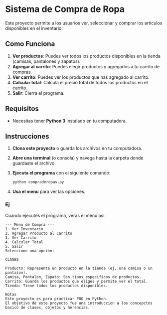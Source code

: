 # Sistema de Compra de Ropa
Este proyecto permite a los usuarios ver, seleccionar y comprar los articulos disponibles en el inventario.
## Como Funciona
1. **Ver productos**: Puedes ver todos los productos disponibles en la tienda (camisas, pantalones y zapatos).
2. **Agregar al carrito**: Puedes elegir productos y agregarlos a tu carrito de compras.
3. **Ver carrito**: Puedes ver los productos que has agregado al carrito.
4. **Calcular total**: Calcula el precio total de todos los productos en el carrito.
5. **Salir**: Cierra el programa.
## Requisitos
- Necesitas tener **Python 3** instalado en tu computadora.
## Instrucciones
1. **Clona este proyecto** o guarda los archivos en tu computadora.
2. **Abre una terminal** (o consola) y navega hasta la carpeta donde guardaste el archivo.
3. **Ejecuta el programa** con el siguiente comando:

    ```bash
    python compraderopas.py
    ```

4. **Usa el menu** para ver las opciones.
### Ej
Cuando ejecutes el programa, veras el menu asi:

```plaintext
--- Menu de Compra ---
1. Ver Inventario
2. Agregar Producto al Carrito
3. Ver Carrito
4. Calcular Total
5. Salir
Seleccione una opción:

CLASES

Producto: Representa un producto en la tienda (ej, una camisa o un pantalon).
Camisa, Pantalon, Zapato: Son tipos especificos de productos.
Carrito: Guarda los productos que eliges y permite ver el total.
Tienda: Tiene todos los productos disponibles.

Notas
Este proyecto es para practicar POO en Python.
El objetivo de este proyecto fue una introduccion a los concepctos basico de clases, objetos y herencias. 
